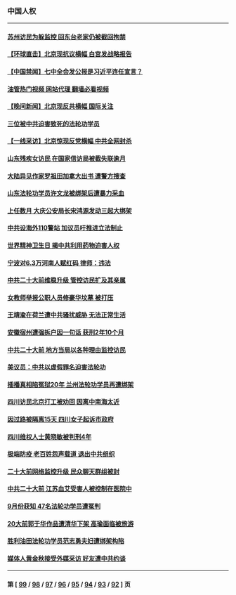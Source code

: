 ### 中国人权
---
#### [苏州访民为躲监控 回东台老家仍被截回拘禁](../../pages/ncid278/n13845585.md?10150445) 
#### [【环球直击】北京现抗议横幅 白宫发战略报告](../../pages/ncid278/n13845283.md?10150445) 
#### [【中国禁闻】七中全会发公报是习近平连任宣言？](../../pages/ncid278/n13845253.md?10150445) 
#### [油管热门视频 网站代理 翻墙必看视频](http://209.222.30.114:81/youtube.html?10150445)
#### [【晚间新闻】北京现反共横幅 国际关注](../../pages/ncid278/n13845252.md?10150445) 
#### [三位被中共迫害致死的法轮功学员](../../pages/ncid278/n13843974.md?10150445) 
#### [【一线采访】北京惊现反党横幅 中共全网封杀](../../pages/ncid278/n13844506.md?10150445) 
#### [山东残疾女访民 在国家信访局被截失联逾月](../../pages/ncid278/n13844642.md?10150445) 
#### [大陆异见作家罗祖田加拿大出书 遭警方搜查](../../pages/ncid278/n13843709.md?10150445) 
#### [山东法轮功学员许文龙被绑架后遭暴力采血](../../pages/ncid278/n13842524.md?10150445) 
#### [上任数月 大庆公安局长宋鸿源发动三起大绑架](../../pages/ncid278/n13841775.md?10150445) 
#### [中共设海外110警站 加议员吁推进立法制止](../../pages/ncid278/n13843260.md?10150445) 
#### [世界精神卫生日 揭中共利用药物迫害人权](../../pages/ncid278/n13843019.md?10150445) 
#### [宁波对6.3万河南人赋红码 律师：违法](../../pages/ncid278/n13842291.md?10150445) 
#### [中共二十大前维稳升级 管控访民扩及其亲属](../../pages/ncid278/n13842240.md?10150445) 
#### [女教师举报公职人员修豪华坟墓 被打压](../../pages/ncid278/n13841765.md?10150445) 
#### [王靖渝在荷兰遭中共骚扰威胁 无法正常生活](../../pages/ncid278/n13841496.md?10150445) 
#### [安徽宿州遭强拆户因一句话 获刑2年10个月](../../pages/ncid278/n13841475.md?10150445) 
#### [中共二十大前 地方当局以各种理由监控访民](../../pages/ncid278/n13841281.md?10150445) 
#### [美议员：中共以虚假罪名迫害法轮功](../../pages/ncid278/n13841083.md?10150445) 
#### [插播真相陷冤狱20年 兰州法轮功学员再遭绑架](../../pages/ncid278/n13840946.md?10150445) 
#### [四川访民北京打工被劝回 因离中南海太近](../../pages/ncid278/n13841006.md?10150445) 
#### [因过路被隔离15天 四川女子起诉市政府](../../pages/ncid278/n13840759.md?10150445) 
#### [四川维权人士黄晓敏被判刑4年](../../pages/ncid278/n13840478.md?10150445) 
#### [极端防疫 老百姓怨声载道 退出中共组织](../../pages/ncid278/n13840058.md?10150445) 
#### [二十大前网络监控升级 民众聊天群组被封](../../pages/ncid278/n13840014.md?10150445) 
#### [中共二十大前 江苏血艾受害人被控制在医院中](../../pages/ncid278/n13839901.md?10150445) 
#### [9月份获知 47名法轮功学员遭冤判](../../pages/ncid278/n13839495.md?10150445) 
#### [20大前郭于华作品遭清华下架 高瑜面临被旅游](../../pages/ncid278/n13839338.md?10150445) 
#### [胜利油田法轮功学员范志勇夫妇遭绑架构陷](../../pages/ncid278/n13838044.md?10150445) 
#### [媒体人黄金秋接受外媒采访 好友遭中共约谈](../../pages/ncid278/n13838646.md?10150445) 

---
#### 第 [ [99](./99.md?10150445) / [98](./98.md?10150445) / [97](./97.md?10150445) / [96](./96.md?10150445) / [95](./95.md?10150445) / [94](./94.md?10150445) / [93](./93.md?10150445) / [92](./92.md?10150445) ] 页
